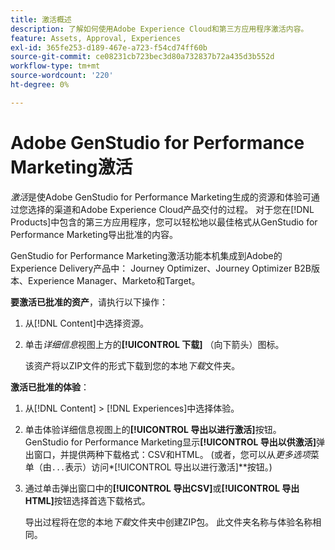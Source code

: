 ```yaml
---
title: 激活概述
description: 了解如何使用Adobe Experience Cloud和第三方应用程序激活内容。
feature: Assets, Approval, Experiences
exl-id: 365fe253-d189-467e-a723-f54cd74ff60b
source-git-commit: ce08231cb723bec3d80a732837b72a435d3b552d
workflow-type: tm+mt
source-wordcount: '220'
ht-degree: 0%

---
```


# Adobe GenStudio for Performance Marketing激活

_激活_&#x200B;是使Adobe GenStudio for Performance Marketing生成的资源和体验可通过您选择的渠道和Adobe Experience Cloud产品交付的过程。 对于您在[!DNL Products]中包含的第三方应用程序，您可以轻松地以最佳格式从GenStudio for Performance Marketing导出批准的内容。

GenStudio for Performance Marketing激活功能本机集成到Adobe的Experience Delivery产品中： Journey Optimizer、Journey Optimizer B2B版本、Experience Manager、Marketo和Target。

**要激活已批准的资产**，请执行以下操作：

1. 从[!DNL Content]中选择资源。

1. 单击&#x200B;_详细信息_&#x200B;视图上方的&#x200B;**[!UICONTROL 下载]** （向下箭头）图标。

   该资产将以ZIP文件的形式下载到您的本地&#x200B;_下载_&#x200B;文件夹。

**激活已批准的体验**：

1. 从[!DNL Content] > [!DNL Experiences]中选择体验。

1. 单击体验详细信息视图上的&#x200B;**[!UICONTROL 导出以进行激活]**&#x200B;按钮。 GenStudio for Performance Marketing显示&#x200B;**[!UICONTROL 导出以供激活]**&#x200B;弹出窗口，并提供两种下载格式：CSV和HTML。 (或者，您可以从&#x200B;_更多选项_&#x200B;菜单（由`...`表示）访问&#x200B;*[!UICONTROL 导出以进行激活]**按钮。)

1. 通过单击弹出窗口中的&#x200B;**[!UICONTROL 导出CSV]**&#x200B;或&#x200B;**[!UICONTROL 导出HTML]**&#x200B;按钮选择首选下载格式。

   导出过程将在您的本地&#x200B;_下载_&#x200B;文件夹中创建ZIP包。 此文件夹名称与体验名称相同。
